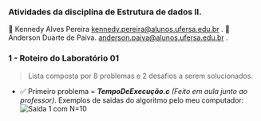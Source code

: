 ### **Atividades da disciplina de Estrutura de dados II.**

:small_blue_diamond: Kennedy Alves Pereira
kennedy.pereira@alunos.ufersa.edu.br .
:small_blue_diamond: Anderson Duarte de Paiva.
anderson.paiva@alunos.ufersa.edu.br .
### **1 - Roteiro do Laboratório 01**
 
 >  Lista composta por 8 problemas e 2 desafios a serem solucionados.

- :white_check_mark: Primeiro problema = ***TempoDeExecução.c*** *(Feito em aula junto ao professor)*.
Exemplos de saidas do algoritmo pelo meu computador: 
![Saida 1 com N=10](/imagens/N=10.png "Tempo de execução com N = 10")

 
